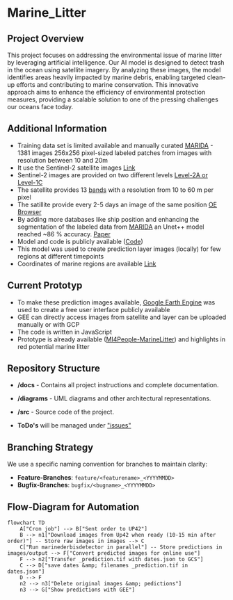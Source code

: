 # Marine_Litter

## Project Overview

This project focuses on addressing the environmental issue of marine litter by leveraging artificial intelligence. Our AI model is designed to detect trash in the ocean using satellite imagery. By analyzing these images, the model identifies areas heavily impacted by marine debris, enabling targeted clean-up efforts and contributing to marine conservation. This innovative approach aims to enhance the efficiency of environmental protection measures, providing a scalable solution to one of the pressing challenges our oceans face today. 

## Additional Information
- Training data set is limited available and manually curated [MARIDA](https://journals.plos.org/plosone/article?id=10.1371/journal.pone.0262247) - 1381 images 256x256 pixel-sized labeled patches from images with resolution between 10 and 20m
- It use the Sentinel-2 satellite images [Link](https://sentiwiki.copernicus.eu/web/s2-mission)
- Sentinel-2 images are provided on two different levels [Level-2A or Level-1C](https://developers.google.com/earth-engine/datasets/catalog/sentinel-2)
- The satellite provides 13 [bands](https://sentiwiki.copernicus.eu/web/s2-mission) with a resolution from 10 to 60 m per pixel
- The satillite provide every 2-5 days an image of the same position [OE Browser](https://apps.sentinel-hub.com/eo-browser/?zoom=7&lat=43.77903&lng=12.95288&themeId=DEFAULT-THEME&visualizationUrl=U2FsdGVkX1%2Fo0MQMJMe9reZjbTR8h6F3Bk2e%2Bt0%2BuBNt2bdf%2BpUw5HUYZC%2BC6Zk1zVnenS9oXT%2BsMh%2B3%2FKwyedQZfEsnQgMEFJM1EjcNTvaGB%2B%2BWdB%2B2PMxbpGD06QXc&datasetId=S2L2A&fromTime=2019-07-15T00%3A00%3A00.000Z&toTime=2019-07-15T23%3A59%3A59.999Z&layerId=1_TRUE_COLOR&demSource3D=%22MAPZEN%22)
- By adding more databases like ship position and enhancing the segmentation of the labeled data from [MARIDA](https://journals.plos.org/plosone/article?id=10.1371/journal.pone.0262247) an Unet++ model reached ~86 % accuracy. [Paper](https://arxiv.org/pdf/2307.02465)
- Model and code is publicly available ([Code](https://github.com/MarcCoru/marinedebrisdetector))
- This model was used to create prediction layer images (locally) for few regions at different timepoints
- Coordinates of marine regions are available [Link](https://www.marineregions.org/gazetteer.php?p=details&id=3314)

## Current Prototyp
- To make these prediction images available, [Google Earth Engine](https://earthengine.google.com/) was used to create a free user interface publicly available
- GEE can directly access images from satellite and layer can be uploaded manually or with GCP
- The code is written in JavaScript
- Prototype is already available ([MI4People-MarineLitter](https://mi4people.projects.earthengine.app/view/marine-litter)) and highlights in red potential marine litter


## Repository Structure

- **/docs** - Contains all project instructions and complete documentation.
- **/diagrams** - UML diagrams and other architectural representations.
- **/src** - Source code of the project.

- **ToDo's** will be managed under ["issues"](https://github.com/MI4People/Marine_Litter/issues/1)

## Branching Strategy

We use a specific naming convention for branches to maintain clarity:

- **Feature-Branches**: `feature/<featurename>_<YYYYMMDD>`
- **Bugfix-Branches**: `bugfix/<bugname>_<YYYYMMDD>`


## Flow-Diagram for Automation

```mermaid
flowchart TD
    A["Cron job"] --> B["Sent order to UP42"]
    B --> n1["Download images from Up42 when ready (10-15 min after order)"] -- Store raw images in images --> C
    C["Run marinederbisdetector in parallel"] -- Store predictions in images/output --> F["Convert predicted images for online use"]
    F --> n2["Transfer _prediction.tif with dates.json to GCS"]
    C --> D["save dates &amp; filenames _prediction.tif in dates.json"]
    D --> F
    n2 --> n3["Delete original images &amp; pedictions"]
    n3 --> G["Show predictions with GEE"]
```
